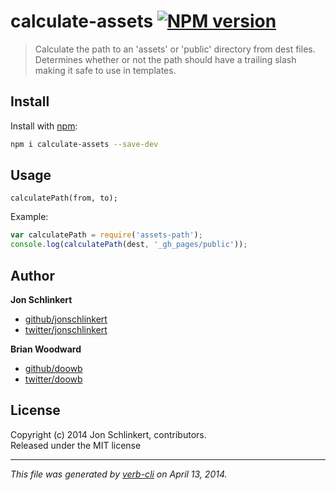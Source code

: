 # calculate-assets [![NPM version](https://badge.fury.io/js/calculate-assets.png)](http://badge.fury.io/js/calculate-assets)

> Calculate the path to an 'assets' or 'public' directory from dest files. Determines whether or not the path should have a trailing slash making it safe to use in templates.

## Install
Install with [npm](npmjs.org):

```bash
npm i calculate-assets --save-dev
```


## Usage

```
calculatePath(from, to);
```

Example:

```js
var calculatePath = require('assets-path');
console.log(calculatePath(dest, '_gh_pages/public'));
```

## Author

**Jon Schlinkert**

+ [github/jonschlinkert](https://github.com/jonschlinkert)
+ [twitter/jonschlinkert](http://twitter.com/jonschlinkert)

**Brian Woodward**

+ [github/doowb](https://github.com/doowb)
+ [twitter/doowb](http://twitter.com/jonschlinkert)

## License
Copyright (c) 2014 Jon Schlinkert, contributors.  
Released under the MIT license

***

_This file was generated by [verb-cli](https://github.com/assemble/verb-cli) on April 13, 2014._